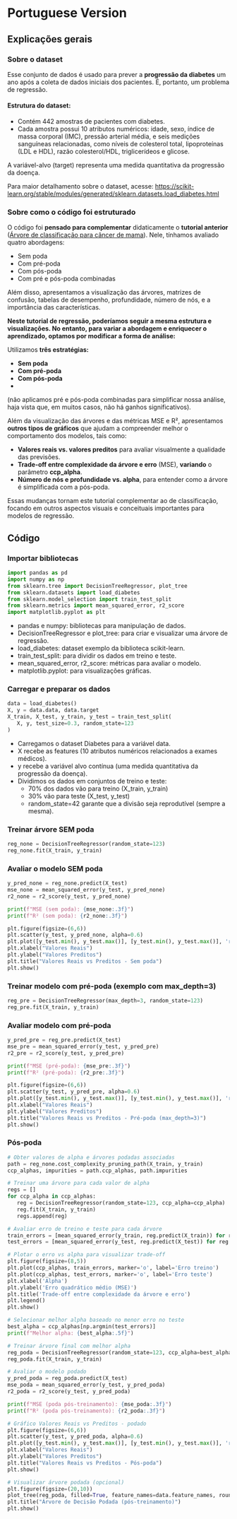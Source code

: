 # Portuguese Version

## Explicações gerais

### Sobre o dataset
Esse conjunto de dados é usado para prever a **progressão da diabetes** um ano após a coleta de dados iniciais dos pacientes. É, portanto, um problema de regressão.

#### Estrutura do dataset:
- Contém 442 amostras de pacientes com diabetes.
- Cada amostra possui 10 atributos numéricos: idade, sexo, índice de massa corporal (IMC), pressão arterial média, e seis medições sanguíneas relacionadas, como níveis de colesterol total, lipoproteínas (LDL e HDL), razão colesterol/HDL, triglicerídeos e glicose.

A variável-alvo (target) representa uma medida quantitativa da progressão da doença.

Para maior detalhamento sobre o dataset, acesse:
https://scikit-learn.org/stable/modules/generated/sklearn.datasets.load_diabetes.html

### Sobre como o código foi estruturado
O código foi **pensado para complementar** didaticamente o **tutorial anterior** ([Árvore de classificação para câncer de mama](1.decision_tree_classification.md)). Nele, tínhamos avaliado quatro abordagens:
- Sem poda
- Com pré-poda
- Com pós-poda
- Com pré e pós-poda combinadas

Além disso, apresentamos a visualização das árvores, matrizes de confusão, tabelas de desempenho, profundidade, número de nós, e a importância das características.

**Neste tutorial de regressão, poderíamos seguir a mesma estrutura e visualizações. No entanto, para variar a abordagem e enriquecer o aprendizado, optamos por modificar a forma de análise:**

Utilizamos **três estratégias:** 
- **Sem poda**
- **Com pré-poda**
- **Com pós-poda**
- 
(não aplicamos pré e pós-poda combinadas para simplificar nossa análise, haja vista que, em muitos casos, não há ganhos significativos).


Além da visualização das árvores e das métricas MSE e R², apresentamos **outros tipos de gráficos** que ajudam a compreender melhor o comportamento dos modelos, tais como:
- **Valores reais vs. valores preditos** para avaliar visualmente a qualidade das previsões.
- **Trade-off entre complexidade da árvore e erro** (MSE), **variando** o parâmetro **ccp_alpha**.
- **Número de nós e profundidade vs. alpha**, para entender como a árvore é simplificada com a pós-poda.

Essas mudanças tornam este tutorial complementar ao de classificação, focando em outros aspectos visuais e conceituais importantes para modelos de regressão.

## Código

### Importar bibliotecas

``` python
import pandas as pd
import numpy as np
from sklearn.tree import DecisionTreeRegressor, plot_tree
from sklearn.datasets import load_diabetes
from sklearn.model_selection import train_test_split
from sklearn.metrics import mean_squared_error, r2_score
import matplotlib.pyplot as plt
```
- pandas e numpy: bibliotecas para manipulação de dados.
- DecisionTreeRegressor e plot_tree: para criar e visualizar uma árvore de regressão. 
- load_diabetes: dataset exemplo da biblioteca scikit-learn.
- train_test_split: para dividir os dados em treino e teste.
- mean_squared_error, r2_score: métricas para avaliar o modelo.
- matplotlib.pyplot: para visualizações gráficas.

### Carregar e preparar os dados
 ``` python
data = load_diabetes()
X, y = data.data, data.target
X_train, X_test, y_train, y_test = train_test_split(
    X, y, test_size=0.3, random_state=123
)
 ```
- Carregamos o dataset Diabetes para a variável data.
- X recebe as features (10 atributos numéricos relacionados a exames médicos).
- y recebe a variável alvo contínua (uma medida quantitativa da progressão da doença).
- Dividimos os dados em conjuntos de treino e teste:
  - 70% dos dados vão para treino (X_train, y_train)
  - 30% vão para teste (X_test, y_test)
  - random_state=42 garante que a divisão seja reprodutível (sempre a mesma).

### Treinar árvore SEM poda
 ``` python
reg_none = DecisionTreeRegressor(random_state=123)
reg_none.fit(X_train, y_train)
 ```

### Avaliar o modelo SEM poda
 ``` python
y_pred_none = reg_none.predict(X_test)
mse_none = mean_squared_error(y_test, y_pred_none)
r2_none = r2_score(y_test, y_pred_none)

print(f"MSE (sem poda): {mse_none:.3f}")
print(f"R² (sem poda): {r2_none:.3f}")

plt.figure(figsize=(6,6))
plt.scatter(y_test, y_pred_none, alpha=0.6)
plt.plot([y_test.min(), y_test.max()], [y_test.min(), y_test.max()], 'r--')
plt.xlabel("Valores Reais")
plt.ylabel("Valores Preditos")
plt.title("Valores Reais vs Preditos - Sem poda")
plt.show()
 ```

### Treinar modelo com pré-poda (exemplo com max_depth=3)
 ``` python
reg_pre = DecisionTreeRegressor(max_depth=3, random_state=123)
reg_pre.fit(X_train, y_train)
```

### Avaliar modelo com pré-poda
 ``` python
y_pred_pre = reg_pre.predict(X_test)
mse_pre = mean_squared_error(y_test, y_pred_pre)
r2_pre = r2_score(y_test, y_pred_pre)

print(f"MSE (pré-poda): {mse_pre:.3f}")
print(f"R² (pré-poda): {r2_pre:.3f}")

plt.figure(figsize=(6,6))
plt.scatter(y_test, y_pred_pre, alpha=0.6)
plt.plot([y_test.min(), y_test.max()], [y_test.min(), y_test.max()], 'r--')
plt.xlabel("Valores Reais")
plt.ylabel("Valores Preditos")
plt.title("Valores Reais vs Preditos - Pré-poda (max_depth=3)")
plt.show()
```

### Pós-poda
 ``` python
# Obter valores de alpha e árvores podadas associadas
path = reg_none.cost_complexity_pruning_path(X_train, y_train)
ccp_alphas, impurities = path.ccp_alphas, path.impurities

# Treinar uma árvore para cada valor de alpha
regs = []
for ccp_alpha in ccp_alphas:
    reg = DecisionTreeRegressor(random_state=123, ccp_alpha=ccp_alpha)
    reg.fit(X_train, y_train)
    regs.append(reg)

# Avaliar erro de treino e teste para cada árvore
train_errors = [mean_squared_error(y_train, reg.predict(X_train)) for reg in regs]
test_errors = [mean_squared_error(y_test, reg.predict(X_test)) for reg in regs]

# Plotar o erro vs alpha para visualizar trade-off
plt.figure(figsize=(8,5))
plt.plot(ccp_alphas, train_errors, marker='o', label='Erro treino')
plt.plot(ccp_alphas, test_errors, marker='o', label='Erro teste')
plt.xlabel('Alpha')
plt.ylabel('Erro quadrático médio (MSE)')
plt.title('Trade-off entre complexidade da árvore e erro')
plt.legend()
plt.show()

# Selecionar melhor alpha baseado no menor erro no teste
best_alpha = ccp_alphas[np.argmin(test_errors)]
print(f"Melhor alpha: {best_alpha:.5f}")

# Treinar árvore final com melhor alpha
reg_poda = DecisionTreeRegressor(random_state=123, ccp_alpha=best_alpha)
reg_poda.fit(X_train, y_train)

# Avaliar o modelo podado
y_pred_poda = reg_poda.predict(X_test)
mse_poda = mean_squared_error(y_test, y_pred_poda)
r2_poda = r2_score(y_test, y_pred_poda)

print(f"MSE (poda pós-treinamento): {mse_poda:.3f}")
print(f"R² (poda pós-treinamento): {r2_poda:.3f}")

# Gráfico Valores Reais vs Preditos - podado
plt.figure(figsize=(6,6))
plt.scatter(y_test, y_pred_poda, alpha=0.6)
plt.plot([y_test.min(), y_test.max()], [y_test.min(), y_test.max()], 'r--')
plt.xlabel("Valores Reais")
plt.ylabel("Valores Preditos")
plt.title("Valores Reais vs Preditos - Pós-poda")
plt.show()

# Visualizar árvore podada (opcional)
plt.figure(figsize=(20,10))
plot_tree(reg_poda, filled=True, feature_names=data.feature_names, rounded=True)
plt.title("Árvore de Decisão Podada (pós-treinamento)")
plt.show()
```


